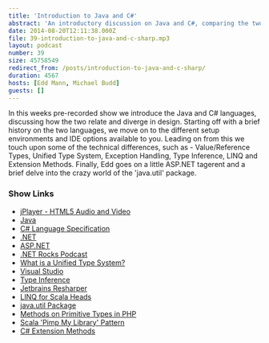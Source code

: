 ```yaml
---
title: 'Introduction to Java and C#'
abstract: 'An introductory discussion on Java and C#, comparing the two languages.'
date: 2014-08-20T12:11:38.000Z
file: 39-introduction-to-java-and-c-sharp.mp3
layout: podcast
number: 39
size: 45758549
redirect_from: /posts/introduction-to-java-and-c-sharp/
duration: 4567
hosts: [Edd Mann, Michael Budd]
guests: []
---
```


In this weeks pre-recorded show we introduce the Java and C# languages, discussing how the two relate and diverge in design.
Starting off with a brief history on the two languages, we move on to the different setup environments and IDE options available to you.
Leading on from this we touch upon some of the technical differences, such as - Value/Reference Types, Unified Type System, Exception Handling, Type Inference, LINQ and Extension Methods.
Finally, Edd goes on a little ASP.NET tagerent and a brief delve into the crazy world of the 'java.util' package.

### Show Links

- [jPlayer - HTML5 Audio and Video](http://jplayer.org/)
- [Java](http://java.com/)
- [C# Language Specification](http://msdn.microsoft.com/en-GB/library/ms228593.aspx)
- [.NET](http://www.microsoft.com/net)
- [ASP.NET](http://www.asp.net/)
- [.NET Rocks Podcast](http://www.dotnetrocks.com/)
- [What is a Unified Type System?](http://stackoverflow.com/questions/4233112/what-is-a-unified-type-system)
- [Visual Studio](http://msdn.microsoft.com/en-gb/vstudio/)
- [Type Inference](http://en.wikipedia.org/wiki/Type_inference)
- [Jetbrains Resharper](http://www.jetbrains.com/resharper/)
- [LINQ for Scala Heads](http://eed3si9n.com/csharp-linq-for-scala-heads)
- [java.util Package](http://docs.oracle.com/javase/7/docs/api/java/util/package-summary.html)
- [Methods on Primitive Types in PHP](http://nikic.github.io/2014/03/14/Methods-on-primitive-types-in-PHP.html)
- [Scala 'Pimp My Library' Pattern](https://coderwall.com/p/k_1jzw)
- [C# Extension Methods](http://msdn.microsoft.com/en-GB/library/bb383977.aspx)
